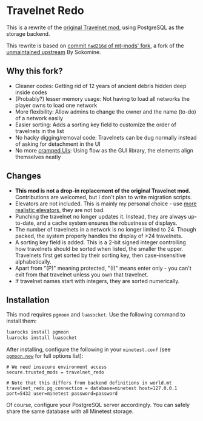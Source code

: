 # Travelnet Redo

This is a rewrite of the [original Travelnet mod](https://content.minetest.net/packages/mt-mods/travelnet/), using PostgreSQL as the storage backend.

This rewrite is based on [commit `fad216d` of mt-mods' fork](https://github.com/mt-mods/travelnet/commit/fad216db52b8fc8fafa11868d80c9e35c4b4a7ac), a fork of the [unmaintained upstream](https://github.com/Sokomine/travelnet) By Sokomine.

## Why this fork?

* Cleaner codes: Getting rid of 12 years of ancient debris hidden deep inside codes
* (Probably?) lesser memory usage: Not having to load all networks the player owns to load one network
* More flexibility: Allow admins to change the owner and the name (to-do) of a network easily
* Easier sorting: Adds a sorting key field to customize the order of travelnets in the list
* No hacky digging/removal code: Travelnets can be dug normally instead of asking for detachment in the UI
* No more [cramped UIs](https://github.com/mt-mods/travelnet/issues/53): Using flow as the GUI library, the elements align themselves neatly

## Changes

* **This mod is not a drop-in replacement of the original Travelnet mod.** Contributions are welcomed, but I don't plan to write migration scripts.
* Elevators are not included. This is mainly my personal choice - use [more realistic elevators](https://content.minetest.net/packages/shacknetisp/elevator/), they are not bad.
* Punching the travelnet no longer updates it. Instead, they are always up-to-date, and a cache system ensures the robustness of displays.
* The number of travelnets in a network is no longer limited to 24. Though packed, the system properly handles the display of >24 travelnets.
* A sorting key field is added. This is a 2-bit signed integer controlling how travelnets should be sorted when listed, the smaller the upper. Travelnets first get sorted by their sorting key, then case-insensitive alphabetically.
* Apart from "(P)" meaning protected, "(I)" means enter only - you can't exit from that travelnet unless you own that travelnet.
* If travelnet names start with integers, they are sorted numerically.

## Installation

This mod requires `pgmoon` and `luasocket`. Use the following command to install them:

```bash
luarocks install pgmoon
luarocks install luasocket
```

After installing, configure the following in your `minetest.conf` (see [`pgmoon.new`](https://github.com/leafo/pgmoon#newoptions) for full options list):

```text
# We need insecure environment access
secure.trusted_mods = travelnet_redo

# Note that this differs from backend definitions in world.mt
travelnet_redo.pg_connection = database=minetest host=127.0.0.1 port=5432 user=minetest password=password
```

Of course, configure your PostgreSQL server accordingly. You can safely share the same database with all Minetest storage.
